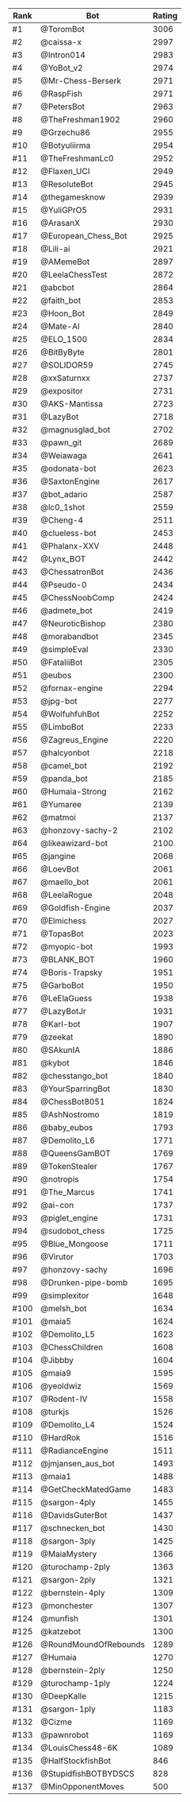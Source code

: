 Rank|Bot|Rating
---|---|---
#1|@ToromBot|3006
#2|@caissa-x|2997
#3|@Intron014|2983
#4|@YoBot_v2|2974
#5|@Mr-Chess-Berserk|2971
#6|@RaspFish|2971
#7|@PetersBot|2963
#8|@TheFreshman1902|2960
#9|@Grzechu86|2955
#10|@Botyuliirma|2954
#11|@TheFreshmanLc0|2952
#12|@Flaxen_UCI|2949
#13|@ResoluteBot|2945
#14|@thegamesknow|2939
#15|@YuliGPrO5|2931
#16|@ArasanX|2930
#17|@European_Chess_Bot|2925
#18|@Lili-ai|2921
#19|@AMemeBot|2897
#20|@LeelaChessTest|2872
#21|@abcbot|2864
#22|@faith_bot|2853
#23|@Hoon_Bot|2849
#24|@Mate-AI|2840
#25|@ELO_1500|2834
#26|@BitByByte|2801
#27|@SOLIDOR59|2745
#28|@xxSaturnxx|2737
#29|@expositor|2731
#30|@AKS-Mantissa|2723
#31|@LazyBot|2718
#32|@magnusglad_bot|2702
#33|@pawn_git|2689
#34|@Weiawaga|2641
#35|@odonata-bot|2623
#36|@SaxtonEngine|2617
#37|@bot_adario|2587
#38|@lc0_1shot|2559
#39|@Cheng-4|2511
#40|@clueless-bot|2453
#41|@Phalanx-XXV|2448
#42|@Lynx_BOT|2442
#43|@ChessatronBot|2436
#44|@Pseudo-0|2434
#45|@ChessNoobComp|2424
#46|@admete_bot|2419
#47|@NeuroticBishop|2380
#48|@morabandbot|2345
#49|@simpleEval|2330
#50|@FataliiBot|2305
#51|@eubos|2300
#52|@fornax-engine|2294
#53|@jpg-bot|2277
#54|@WolfuhfuhBot|2252
#55|@LimboBot|2233
#56|@Zagreus_Engine|2220
#57|@halcyonbot|2218
#58|@camel_bot|2192
#59|@panda_bot|2185
#60|@Humaia-Strong|2162
#61|@Yumaree|2139
#62|@matmoi|2137
#63|@honzovy-sachy-2|2102
#64|@likeawizard-bot|2100
#65|@jangine|2068
#66|@LoevBot|2061
#67|@maello_bot|2061
#68|@LeelaRogue|2048
#69|@Goldfish-Engine|2037
#70|@Elmichess|2027
#71|@TopasBot|2023
#72|@myopic-bot|1993
#73|@BLANK_BOT|1960
#74|@Boris-Trapsky|1951
#75|@GarboBot|1950
#76|@LeElaGuess|1938
#77|@LazyBotJr|1931
#78|@Karl-bot|1907
#79|@zeekat|1890
#80|@SAkunIA|1886
#81|@kybot|1846
#82|@chesstango_bot|1840
#83|@YourSparringBot|1830
#84|@ChessBot8051|1824
#85|@AshNostromo|1819
#86|@baby_eubos|1793
#87|@Demolito_L6|1771
#88|@QueensGamBOT|1769
#89|@TokenStealer|1767
#90|@notropis|1754
#91|@The_Marcus|1741
#92|@ai-con|1737
#93|@piglet_engine|1731
#94|@sudobot_chess|1725
#95|@Blue_Mongoose|1711
#96|@Virutor|1703
#97|@honzovy-sachy|1696
#98|@Drunken-pipe-bomb|1695
#99|@simplexitor|1648
#100|@melsh_bot|1634
#101|@maia5|1624
#102|@Demolito_L5|1623
#103|@ChessChildren|1608
#104|@Jibbby|1604
#105|@maia9|1595
#106|@yeoldwiz|1569
#107|@Rodent-IV|1558
#108|@turkjs|1526
#109|@Demolito_L4|1524
#110|@HardRok|1516
#111|@RadianceEngine|1511
#112|@jmjansen_aus_bot|1493
#113|@maia1|1488
#114|@GetCheckMatedGame|1483
#115|@sargon-4ply|1455
#116|@DavidsGuterBot|1437
#117|@schnecken_bot|1430
#118|@sargon-3ply|1425
#119|@MaiaMystery|1366
#120|@turochamp-2ply|1363
#121|@sargon-2ply|1321
#122|@bernstein-4ply|1309
#123|@monchester|1307
#124|@munfish|1301
#125|@katzebot|1300
#126|@RoundMoundOfRebounds|1289
#127|@Humaia|1270
#128|@bernstein-2ply|1250
#129|@turochamp-1ply|1224
#130|@DeepKalle|1215
#131|@sargon-1ply|1183
#132|@Cizme|1169
#133|@pawnrobot|1169
#134|@LouisChess48-6K|1089
#135|@HalfStockfishBot|846
#136|@StupidfishBOTBYDSCS|828
#137|@MinOpponentMoves|500
